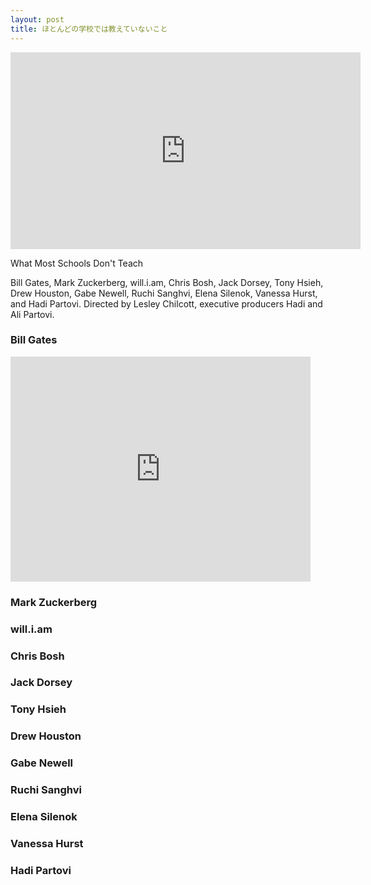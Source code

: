 ```yaml
---
layout: post
title: ほとんどの学校では教えていないこと
---
```


<iframe width="560" height="315" src="https://www.youtube.com/embed/nKIu9yen5nc" frameborder="0" allowfullscreen></iframe>

What Most Schools Don't Teach

Bill Gates, Mark Zuckerberg, will.i.am, Chris Bosh, Jack Dorsey, Tony Hsieh, Drew Houston, Gabe Newell, Ruchi Sanghvi, Elena Silenok, Vanessa Hurst, and Hadi Partovi. Directed by Lesley Chilcott, executive producers Hadi and Ali Partovi.


### Bill Gates

<iframe width="480" height="360" src="https://www.youtube.com/embed/zPx5N6Lh3sw?rel=0" frameborder="0" allowfullscreen></iframe>


### Mark Zuckerberg

### will.i.am

### Chris Bosh

### Jack Dorsey

### Tony Hsieh

### Drew Houston

### Gabe Newell

### Ruchi Sanghvi

### Elena Silenok

### Vanessa Hurst

### Hadi Partovi
